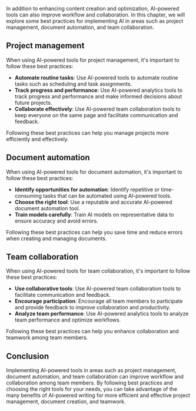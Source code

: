 

In addition to enhancing content creation and optimization, AI-powered tools can also improve workflow and collaboration. In this chapter, we will explore some best practices for implementing AI in areas such as project management, document automation, and team collaboration.

Project management
------------------

When using AI-powered tools for project management, it's important to follow these best practices:

* **Automate routine tasks**: Use AI-powered tools to automate routine tasks such as scheduling and task assignments.
* **Track progress and performance**: Use AI-powered analytics tools to track progress and performance and make informed decisions about future projects.
* **Collaborate effectively**: Use AI-powered team collaboration tools to keep everyone on the same page and facilitate communication and feedback.

Following these best practices can help you manage projects more efficiently and effectively.

Document automation
-------------------

When using AI-powered tools for document automation, it's important to follow these best practices:

* **Identify opportunities for automation**: Identify repetitive or time-consuming tasks that can be automated using AI-powered tools.
* **Choose the right tool**: Use a reputable and accurate AI-powered document automation tool.
* **Train models carefully**: Train AI models on representative data to ensure accuracy and avoid errors.

Following these best practices can help you save time and reduce errors when creating and managing documents.

Team collaboration
------------------

When using AI-powered tools for team collaboration, it's important to follow these best practices:

* **Use collaborative tools**: Use AI-powered team collaboration tools to facilitate communication and feedback.
* **Encourage participation**: Encourage all team members to participate and provide feedback to improve collaboration and productivity.
* **Analyze team performance**: Use AI-powered analytics tools to analyze team performance and optimize workflows.

Following these best practices can help you enhance collaboration and teamwork among team members.

Conclusion
----------

Implementing AI-powered tools in areas such as project management, document automation, and team collaboration can improve workflow and collaboration among team members. By following best practices and choosing the right tools for your needs, you can take advantage of the many benefits of AI-powered writing for more efficient and effective project management, document creation, and teamwork.
